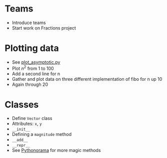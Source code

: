 # Teams
* Introduce teams
* Start work on Fractions project

# Plotting data
* See [plot_asymptotic.py](../src/plot_asymptotic.py)
* Plot $n^2$ from 1 to 100
* Add a second line for n
* Gather and plot data on three different implementation of fibo for n up 10
* Again through 20

# Classes
* Define `Vector` class
* Attributes: `x`, `y`
* `__init__`
* Defining a `magnitude` method
* `__add__`
* `__repr__`
* See [Pythonorama](https://github.com/alainkaegi/pythonorama/blob/main/oop/magic.md) for more magic methods
